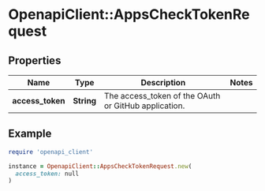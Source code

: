 # OpenapiClient::AppsCheckTokenRequest

## Properties

| Name | Type | Description | Notes |
| ---- | ---- | ----------- | ----- |
| **access_token** | **String** | The access_token of the OAuth or GitHub application. |  |

## Example

```ruby
require 'openapi_client'

instance = OpenapiClient::AppsCheckTokenRequest.new(
  access_token: null
)
```

